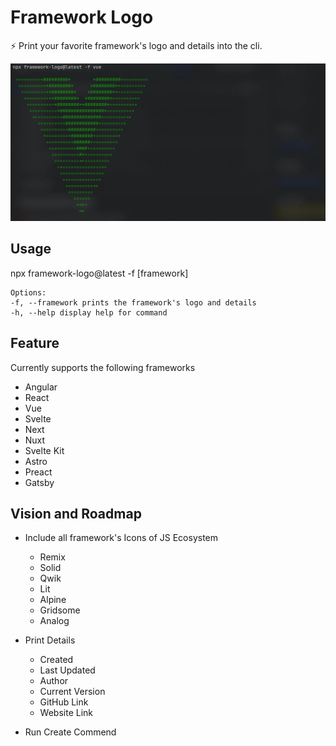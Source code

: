 # Framework Logo

⚡️ Print your favorite framework's logo and details into the cli.

![Screenshot](./assets/screenshot.webp)

## Usage

npx framework-logo@latest -f [framework]

    Options:
    -f, --framework prints the framework's logo and details
    -h, --help display help for command

## Feature

Currently supports the following frameworks

- Angular
- React
- Vue
- Svelte
- Next
- Nuxt
- Svelte Kit
- Astro
- Preact
- Gatsby

## Vision and Roadmap

- Include all framework's Icons of JS Ecosystem
	- Remix
	- Solid
	- Qwik
	- Lit
	- Alpine
	- Gridsome
	- Analog

- Print Details
	- Created
	- Last Updated
	- Author
	- Current Version
	- GitHub Link
	- Website Link

- Run Create Commend
